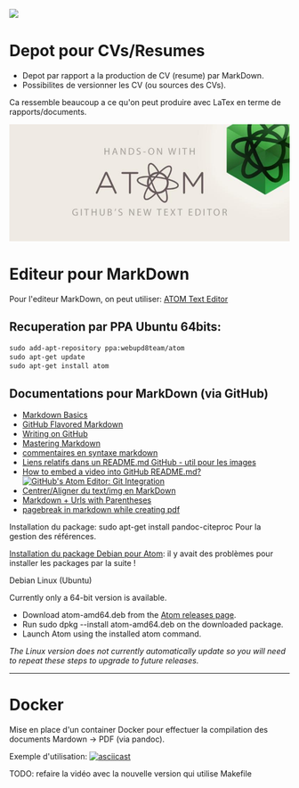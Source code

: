 ![](https://github.com/yoyonel/CV_resume/raw/master/data/ico/md.ico)

# Depot pour CVs/Resumes
* Depot par rapport a la production de CV (resume) par MarkDown.
* Possibilites de versionner les CV (ou sources des CVs).

Ca ressemble beaucoup a ce qu'on peut produire avec LaTex en terme de rapports/documents.

![](https://raw.githubusercontent.com/yoyonel/CV_resume/master/data/img/atom-small.jpg)

# Editeur pour MarkDown
Pour l'editeur MarkDown, on peut utiliser: [ATOM Text Editor](https://atom.io/)

## Recuperation par PPA Ubuntu 64bits:
```
sudo add-apt-repository ppa:webupd8team/atom
sudo apt-get update
sudo apt-get install atom
```

## Documentations pour MarkDown (via GitHub)
* [Markdown Basics](https://help.github.com/articles/markdown-basics/)
* [GitHub Flavored Markdown](https://help.github.com/articles/github-flavored-markdown/)
* [Writing on GitHub](https://help.github.com/articles/writing-on-github/)
* [Mastering Markdown](https://guides.github.com/features/mastering-markdown/)
* [commentaires en syntaxe markdown](http://stackoverflow.com/questions/4823468/store-comments-in-markdown-syntax)
* [Liens relatifs dans un README.md GitHub - util pour les images](https://help.github.com/articles/relative-links-in-readmes/)
* [How to embed a video into GitHub README.md?](http://stackoverflow.com/questions/4279611/how-to-embed-a-video-into-github-readme-md)
[![GitHub's Atom Editor: Git Integration](http://img.youtube.com/vi/4PhNIaQn5Xg/0.jpg)](http://www.youtube.com/watch?v=4PhNIaQn5Xg)
* [Centrer/Aligner du text/img en MarkDown](https://coderwall.com/p/iftc1q/centered-text-and-images-in-github-markdown)
* [Markdown + Urls with Parentheses](http://ext.raneous.net/post/14580141233/markdown-urls-with-parentheses)
* [pagebreak in markdown while creating pdf](http://stackoverflow.com/questions/22601053/pagebreak-in-markdown-while-creating-pdf)


Installation du package:
sudo apt-get install pandoc-citeproc
Pour la gestion des références.

[Installation du package Debian pour Atom](https://github.com/atom/atom): il y avait des problèmes pour installer les packages par la suite !

Debian Linux (Ubuntu)

Currently only a 64-bit version is available.

* Download atom-amd64.deb from the [Atom releases page](https://github.com/atom/atom/releases/tag/v1.1.0).
* Run sudo dpkg --install atom-amd64.deb on the downloaded package.
* Launch Atom using the installed atom command.

*The Linux version does not currently automatically update so you will need to repeat these steps to upgrade to future releases.*

-----------

# Docker

Mise en place d'un container Docker pour effectuer la compilation des documents Mardown -> PDF (via pandoc).

Exemple d'utilisation:
[![asciicast](https://asciinema.org/a/ccwaisf63els636ijdgc9mso9.png)](https://asciinema.org/a/ccwaisf63els636ijdgc9mso9)

TODO: refaire la vidéo avec la nouvelle version qui utilise Makefile

